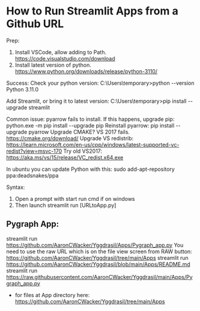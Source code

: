 # How to Run Streamlit Apps from a Github URL

Prep:
1. Install VSCode, allow adding to Path.  https://code.visualstudio.com/download
2. Install latest version of python.  https://www.python.org/downloads/release/python-3110/

Success:
Check your python version:
C:\Users\temporary>python --version
Python 3.11.0

Add Streamlit, or bring it to latest version:
C:\Users\temporary>pip install --upgrade streamlit

Common issue: pyarrow fails to install.  If this happens, upgrade pip:
python.exe -m pip install --upgrade pip
Reinstall pyarrow:
pip install --upgrade pyarrow
Upgrade CMAKE?  VS 2017 fails.  https://cmake.org/download/
Upgrade VS redistrib: https://learn.microsoft.com/en-us/cpp/windows/latest-supported-vc-redist?view=msvc-170
Try old VS2017: https://aka.ms/vs/15/release/VC_redist.x64.exe

In ubuntu you can update Python with this:
sudo add-apt-repository ppa:deadsnakes/ppa


Syntax:
1. Open a prompt with start run cmd if on windows
2. Then launch streamlit run [URLtoApp.py]

## Pygraph App:
streamlit run https://github.com/AaronCWacker/Yggdrasil/Apps/Pygraph_app.py
You need to use the raw URL which is on the file view screen from RAW button:
https://github.com/AaronCWacker/Yggdrasil/tree/main/Apps
streamlit run https://github.com/AaronCWacker/Yggdrasil/blob/main/Apps/README.md
streamlit run https://raw.githubusercontent.com/AaronCWacker/Yggdrasil/main/Apps/Pygraph_app.py
   - for files at App directory here: https://github.com/AaronCWacker/Yggdrasil/tree/main/Apps

